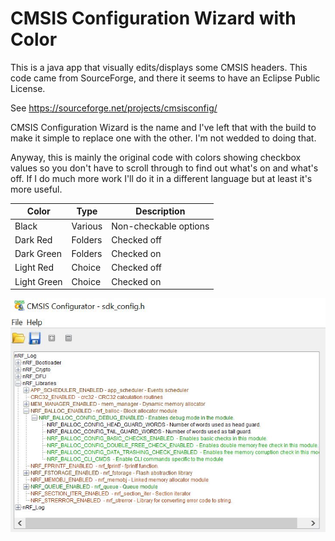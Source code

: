 # CMSIS Configuration Wizard with Color
This is a java app that visually edits/displays some CMSIS headers. 
This code came from SourceForge, and there it seems to have an Eclipse Public License.

See https://sourceforge.net/projects/cmsisconfig/

CMSIS Configuration Wizard is the name and I've left that with the build to make it simple to replace one with the other. I'm not wedded to doing that.

Anyway, this is mainly the original code with colors showing checkbox values so you don't have to scroll through to find out what's on and what's off. If I do much more work I'll do it in a different language but at least it's more useful.

|Color|Type|Description|
|----|--|--|
|Black|Various|Non-checkable options|
|Dark Red|Folders|Checked off|
|Dark Green|Folders|Checked on|
|Light Red|Choice|Checked off|
|Light Green|Choice|Checked on|

![ScreenShot](CMSIS_Upgrade.JPG)
